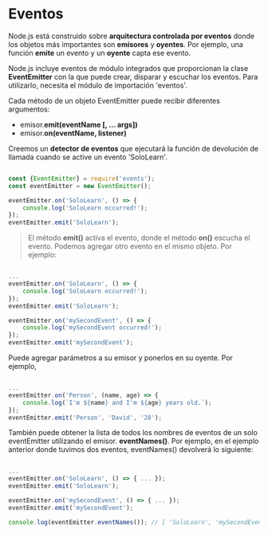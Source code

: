 # Eventos

Node.js está construido sobre **arquitectura controlada por eventos** donde los objetos más importantes son **emisores** y **oyentes**. Por ejemplo, una función **emite** un evento y un **oyente** capta ese evento.

Node.js incluye eventos de módulo integrados que proporcionan la clase **EventEmitter** con la que puede crear, disparar y escuchar los eventos.
Para utilizarlo, necesita el módulo de importación 'eventos'.

Cada método de un objeto EventEmitter puede recibir diferentes argumentos:
- emisor.**emit(eventName [, ... args])**
- emisor.**on(eventName, listener)**

Creemos un **detector de eventos** que ejecutará la función de devolución de llamada cuando se active un evento 'SoloLearn'.

```js

const {EventEmitter} = require('events'); 
const eventEmitter = new EventEmitter();

eventEmitter.on('SoloLearn', () => {
    console.log('SoloLearn occurred!');
});
eventEmitter.emit('SoloLearn');

```

> El método **emit()** activa el evento, donde el método **on()** escucha el evento.
Podemos agregar otro evento en el mismo objeto. Por ejemplo:

```js

...
eventEmitter.on('SoloLearn', () => {
    console.log('SoloLearn occurred!');
});
eventEmitter.emit('SoloLearn');

eventEmitter.on('mySecondEvent', () => {
    console.log('mySecondEvent occurred!');
});
eventEmitter.emit('mySecondEvent');

```
Puede agregar parámetros a su emisor y ponerlos en su oyente. Por ejemplo,

```js

...
eventEmitter.on('Person', (name, age) => {
    console.log(`I'm ${name} and I'm ${age} years old.`);
});
eventEmitter.emit('Person', 'David', '28');

```
También puede obtener la lista de todos los nombres de eventos de un solo eventEmitter utilizando el emisor. **eventNames()**.
Por ejemplo, en el ejemplo anterior donde tuvimos dos eventos, eventNames() devolverá lo siguiente:

```js

...
eventEmitter.on('SoloLearn', () => { ... });
eventEmitter.emit('SoloLearn');

eventEmitter.on('mySecondEvent', () => { ... });
eventEmitter.emit('mySecondEvent');

console.log(eventEmitter.eventNames()); // [ 'SoloLearn', 'mySecondEvent' ]

```